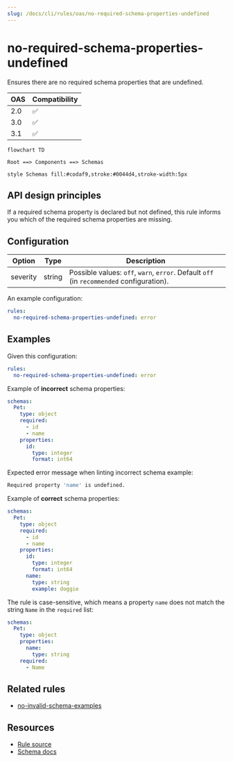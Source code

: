 ```yaml
---
slug: /docs/cli/rules/oas/no-required-schema-properties-undefined
---
```


# no-required-schema-properties-undefined

Ensures there are no required schema properties that are undefined.

| OAS | Compatibility |
| --- | ------------- |
| 2.0 | ✅            |
| 3.0 | ✅            |
| 3.1 | ✅            |

```mermaid
flowchart TD

Root ==> Components ==> Schemas

style Schemas fill:#codaf9,stroke:#0044d4,stroke-width:5px
```

## API design principles

If a required schema property is declared but not defined, this rule informs you which of the required schema properties are missing.

## Configuration

| Option   | Type   | Description                                                                              |
| -------- | ------ | ---------------------------------------------------------------------------------------- |
| severity | string | Possible values: `off`, `warn`, `error`. Default `off` (in `recommended` configuration). |

An example configuration:

```yaml
rules:
  no-required-schema-properties-undefined: error
```

## Examples

Given this configuration:

```yaml
rules:
  no-required-schema-properties-undefined: error
```

Example of **incorrect** schema properties:

```yaml
schemas:
  Pet:
    type: object
    required:
      - id
      - name
    properties:
      id:
        type: integer
        format: int64
```

Expected error message when linting incorrect schema example:

```bash
Required property 'name' is undefined.
```

Example of **correct** schema properties:

```yaml
schemas:
  Pet:
    type: object
    required:
      - id
      - name
    properties:
      id:
        type: integer
        format: int64
      name:
        type: string
        example: doggie
```

The rule is case-sensitive, which means a property `name` does not match the string `Name` in the `required` list:

```yaml
schemas:
  Pet:
    type: object
    properties:
      name:
        type: string
    required:
      - Name
```

## Related rules

- [no-invalid-schema-examples](./no-invalid-schema-examples.md)

## Resources

- [Rule source](https://github.com/Redocly/redocly-cli/blob/main/packages/core/src/rules/common/no-required-schema-properties-undefined.ts)
- [Schema docs](https://redocly.com/docs/openapi-visual-reference/schemas/)

